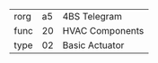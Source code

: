 
|    |   |   |
| -- | - | - |
| rorg | a5 | 4BS Telegram |
| func | 20 | HVAC Components |
| type | 02 | Basic Actuator |
